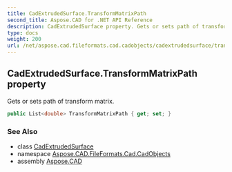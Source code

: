 ```yaml
---
title: CadExtrudedSurface.TransformMatrixPath
second_title: Aspose.CAD for .NET API Reference
description: CadExtrudedSurface property. Gets or sets path of transform matrix
type: docs
weight: 200
url: /net/aspose.cad.fileformats.cad.cadobjects/cadextrudedsurface/transformmatrixpath/
---
```

## CadExtrudedSurface.TransformMatrixPath property

Gets or sets path of transform matrix.

```csharp
public List<double> TransformMatrixPath { get; set; }
```

### See Also

* class [CadExtrudedSurface](../)
* namespace [Aspose.CAD.FileFormats.Cad.CadObjects](../../cadextrudedsurface/)
* assembly [Aspose.CAD](../../../)



